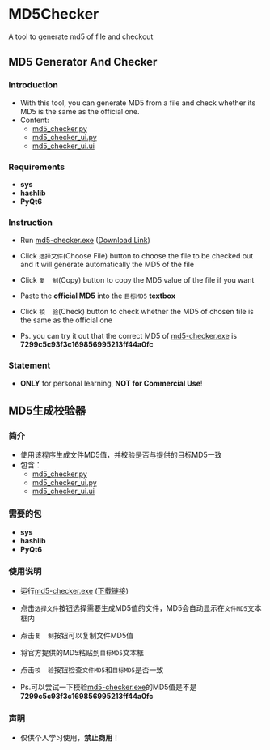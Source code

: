 # MD5Checker
A tool to generate md5 of file and checkout

## MD5 Generator And Checker

### Introduction

- With this tool, you can generate MD5 from a file and check whether its MD5 is the same as the official one.
- Content:
  - [md5_checker.py](md5_checker.py)
  - [md5_checker_ui.py](md5_checker_ui.py)
  - [md5_checker_ui.ui](md5_checker_ui.ui)

### Requirements

- **sys**
- **hashlib**
- **PyQt6**

### Instruction

- Run [md5-checker.exe](md5-checker.exe) ([Download Link](https://github.com/MyGitRobot/MD5Checker/releases/download/v1.0.0/md5-checker.exe))

- Click `选择文件`(Choose File) button to choose the file to be checked out and it will generate automatically the MD5 of the file

- Click `复  制`(Copy) button to copy the MD5 value of the file if you want

- Paste the **official MD5** into the `目标MD5` **textbox**

- Click `校  验`(Check) button to check whether the MD5 of chosen file is the same as the official one

- Ps. you can try it out that the correct MD5 of [md5-checker.exe](md5-checker.exe) is **7299c5c93f3c169856995213ff44a0fc**

### Statement

- **ONLY** for personal learning, **NOT for Commercial Use**!

## MD5生成校验器

### 简介

- 使用该程序生成文件MD5值，并校验是否与提供的目标MD5一致
- 包含：
  - [md5_checker.py](md5_checker.py)
  - [md5_checker_ui.py](md5_checker_ui.py)
  - [md5_checker_ui.ui](md5_checker_ui.ui)

### 需要的包

- **sys**
- **hashlib**
- **PyQt6**

### 使用说明

- 运行[md5-checker.exe](md5-checker.exe) ([下载链接](https://github.com/MyGitRobot/MD5Checker/releases/download/v1.0.0/md5-checker.exe))

- 点击`选择文件`按钮选择需要生成MD5值的文件，MD5会自动显示在`文件MD5`文本框内

- 点击`复  制`按钮可以复制文件MD5值

- 将官方提供的MD5粘贴到`目标MD5`文本框

- 点击`校  验`按钮检查`文件MD5`和`目标MD5`是否一致

- Ps.可以尝试一下校验[md5-checker.exe](md5-checker.exe)的MD5值是不是**7299c5c93f3c169856995213ff44a0fc**

### 声明

- 仅供个人学习使用，**禁止商用**！
